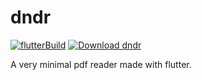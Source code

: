 # dndr

[![flutterBuild](https://github.com/lawRathod/dndr/workflows/flutterBuild/badge.svg)](https://github.com/lawRathod/dndr/actions)
[![Download dndr](https://img.shields.io/sourceforge/dt/dndr.svg)](https://sourceforge.net/projects/dndr/files/app/dndr.apk/download)

A very minimal pdf reader made with flutter.
